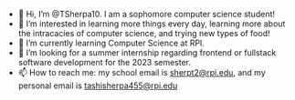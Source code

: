 - 👋 Hi, I’m @TSherpa10. I am a sophomore computer science student!
- 👀 I’m interested in learning more things every day, learning more about the intracacies of computer science, and trying new types of food!
- 🌱 I’m currently learning Computer Science at RPI.
- 💞️ I’m looking for a summer internship regarding frontend or fullstack software development for the 2023 semester.
- 📫 How to reach me: my school email is sherpt2@rpi.edu, and my personal email is tashisherpa455@rpi.edu

<!---
TSherpa10/TSherpa10 is a ✨ special ✨ repository because its `README.md` (this file) appears on your GitHub profile.
You can click the Preview link to take a look at your changes.
--->
